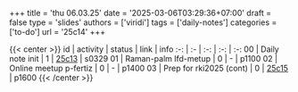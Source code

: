 +++
title = 'thu 06.03.25'
date = '2025-03-06T03:29:36+07:00'
draft = false
type = 'slides'
authors = ['viridi']
tags = ['daily-notes']
categories = ['to-do']
url = '25c14'
+++

{{< center >}}
id | activity | status | link | info
:-: | :- | :-: | :-: | :-:
00 | Daily note init         | 1 | [25c13](/notes/25c13) | s0329
01 | Raman-palm lfd-metup    | 0 | - | p1100
02 | Online meetup p-fertiz  | 0 | - | p1400
03 | Prep for rki2025 (cont) | 0 | [25c15](/notes/25c15) | p1600
{{< /center >}}

